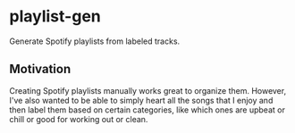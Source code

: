 # playlist-gen

Generate Spotify playlists from labeled tracks.

## Motivation

Creating Spotify playlists manually works great to organize them. However, I've also wanted to be able to simply heart all the songs that I enjoy and then label them based on certain categories, like which ones are upbeat or chill or good for working out or clean.
